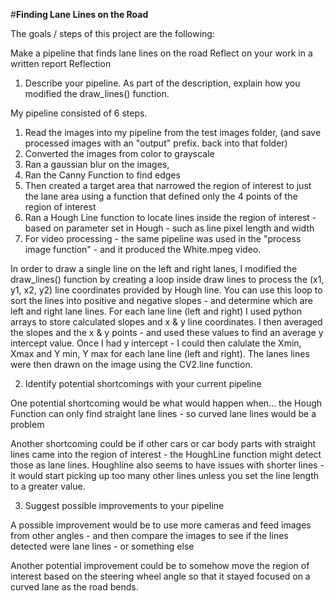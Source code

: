 #**Finding Lane Lines on the Road** 
 


The goals / steps of this project are the following:

Make a pipeline that finds lane lines on the road
Reflect on your work in a written report
Reflection

1. Describe your pipeline. As part of the description, explain how you modified the draw_lines() function.

My pipeline consisted of 6 steps. 

1. Read the images into my pipeline from the test images folder, (and save processed images with an "output" prefix. back into that folder)
2. Converted the images from color to grayscale
3. Ran a gaussian blur on the images, 
4. Ran the Canny Function to find edges
5. Then created a target area that narrowed the region of interest to just the lane area using a function that defined only the 4 points of the region of interest
6. Ran a Hough Line function to locate lines inside the region of interest - based on parameter set in Hough - such as line pixel length and width
7. For video processing - the same pipeline was used in the "process image function" - and it produced the White.mpeg video.

In order to draw a single line on the left and right lanes, I modified the draw_lines() function by creating a loop inside draw lines to process the (x1, y1, x2, y2) line coordinates provided by Hough line. You can use this loop to sort the lines into positive and negative slopes - and determine which are left and right lane lines. For each lane line (left and right) I used python arrays to store calculated slopes and x & y line coordinates. I then averaged the slopes and the x & y points - and used these values to find an average y intercept value. Once I had y intercept - I could then calulate the Xmin, Xmax and Y min, Y max for each lane line (left and right). The lanes lines were then drawn on the image using the CV2.line function.


2. Identify potential shortcomings with your current pipeline

One potential shortcoming would be what would happen when... the Hough Function can only find straight lane lines - so curved lane lines would be a problem

Another shortcoming could be if other cars or car body parts with straight lines came into the region of interest - the HoughLine function might detect those as lane lines. Houghline also seems to have issues with shorter lines - it would start picking up too many other lines unless you set the line length to a greater value.

3. Suggest possible improvements to your pipeline

A possible improvement would be to use more cameras and feed images from other angles - and then compare the images to see if the lines detected were lane lines - or something else

Another potential improvement could be to somehow move the region of interest based on the steering wheel angle so that it stayed focused on a curved lane as the road bends.